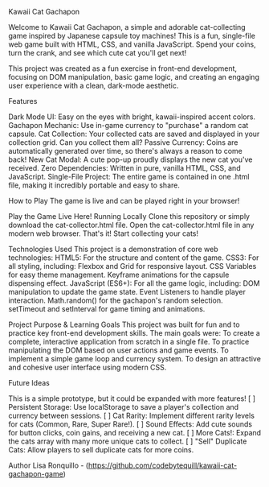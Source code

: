 Kawaii Cat Gachapon 

Welcome to Kawaii Cat Gachapon, a simple and adorable cat-collecting game inspired by Japanese capsule toy machines! This is a fun, single-file web game built with HTML, CSS, and vanilla JavaScript. Spend your coins, turn the crank, and see which cute cat you'll get next!

This project was created as a fun exercise in front-end development, focusing on DOM manipulation, basic game logic, and creating an engaging user experience with a clean, dark-mode aesthetic.

Features

Dark Mode UI: Easy on the eyes with bright, kawaii-inspired accent colors. 
Gachapon Mechanic: Use in-game currency to "purchase" a random cat capsule.
Cat Collection: Your collected cats are saved and displayed in your collection grid. Can you collect them all? 
Passive Currency: Coins are automatically generated over time, so there's always a reason to come back! 
New Cat Modal: A cute pop-up proudly displays the new cat you've received.
Zero Dependencies: Written in pure, vanilla HTML, CSS, and JavaScript.
Single-File Project: The entire game is contained in one .html file, making it incredibly portable and easy to share.

How to Play
The game is live and can be played right in your browser!


Play the Game Live Here! 
Running Locally
Clone this repository or simply download the cat-collector.html file.
Open the cat-collector.html file in any modern web browser.
That's it! Start collecting your cats! 

Technologies Used
This project is a demonstration of core web technologies:
HTML5: For the structure and content of the game.
CSS3: For all styling, including:
Flexbox and Grid for responsive layout.
CSS Variables for easy theme management.
Keyframe animations for the capsule dispensing effect.
JavaScript (ES6+): For all the game logic, including:
DOM manipulation to update the game state.
Event Listeners to handle player interaction.
Math.random() for the gachapon's random selection.
setTimeout and setInterval for game timing and animations.

Project Purpose & Learning Goals
This project was built for fun and to practice key front-end development skills. The main goals were:
To create a complete, interactive application from scratch in a single file.
To practice manipulating the DOM based on user actions and game events.
To implement a simple game loop and currency system.
To design an attractive and cohesive user interface using modern CSS.

Future Ideas

This is a simple prototype, but it could be expanded with more features!
[ ] Persistent Storage: Use localStorage to save a player's collection and currency between sessions.
[ ] Cat Rarity: Implement different rarity levels for cats (Common, Rare, Super Rare!).
[ ] Sound Effects: Add cute sounds for button clicks, coin gains, and receiving a new cat.
[ ] More Cats!: Expand the cats array with many more unique cats to collect.
[ ] "Sell" Duplicate Cats: Allow players to sell duplicate cats for more coins.

Author
Lisa Ronquillo - (https://github.com/codebytequill/kawaii-cat-gachapon-game)

